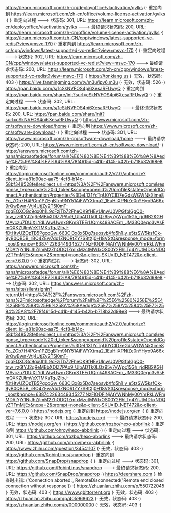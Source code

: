 https://learn.microsoft.com/zh-cn/deployoffice/vlactivation/gvlks (· 重定向到 https://learn.microsoft.com/zh-cn/office/volume-license-activation/gvlks ·)
(· 重定向过程 ---> 状态码: 301, URL: https://learn.microsoft.com/zh-cn/deployoffice/vlactivation/gvlks ---> 最终请求状态码: 200, URL: https://learn.microsoft.com/zh-cn/office/volume-license-activation/gvlks ·)
https://learn.microsoft.com/zh-CN/cpp/windows/latest-supported-vc-redist?view=msvc-170 (· 重定向到 https://learn.microsoft.com/zh-cn/cpp/windows/latest-supported-vc-redist?view=msvc-170 ·)
(· 重定向过程 ---> 状态码: 302, URL: https://learn.microsoft.com/zh-CN/cpp/windows/latest-supported-vc-redist?view=msvc-170 ---> 最终请求状态码: 200, URL: https://learn.microsoft.com/zh-cn/cpp/windows/latest-supported-vc-redist?view=msvc-170 ·)
https://tonkiang.us (· 无效，状态码: 403 ·)
https://live.fanmingming.com/tv/m3u/ipv6.m3u (· 无效，状态码: 526 ·)
https://pan.baidu.com/s/1cSkNVFOS4pi6XesaRFUwyQ (· 重定向到 https://pan.baidu.com/share/init?surl=cSkNVFOS4pi6XesaRFUwyQ ·)
(· 重定向过程 ---> 状态码: 302, URL: https://pan.baidu.com/s/1cSkNVFOS4pi6XesaRFUwyQ ---> 最终请求状态码: 200, URL: https://pan.baidu.com/share/init?surl=cSkNVFOS4pi6XesaRFUwyQ ·)
https://www.microsoft.com/zh-cn/software-download/home (· 重定向到 https://www.microsoft.com/zh-cn/software-download/ ·)
(· 重定向过程 ---> 状态码: 301, URL: https://www.microsoft.com/zh-cn/software-download/home ---> 最终请求状态码: 200, URL: https://www.microsoft.com/zh-cn/software-download/ ·)
https://answers.microsoft.com/zh-hans/microsoftedge/forum/all/%E6%80%8E%E4%B9%88%E6%8A%8Aedge%E7%9A%84%E7%94%A8/78f4615d-c41b-4145-b42b-b718b32d98e8 (· 重定向到 https://login.microsoftonline.com/common/oauth2/v2.0/authorize?client_id=a81d90ac-aa75-4cf8-b14c-58bf348528fe&redirect_uri=https%3A%2F%2Fanswers.microsoft.com&response_type=code%20id_token&scope=openid%20profile&state=OpenIdConnect.AuthenticationProperties%3DeL131YcTpU0YCID7eGdsWGWNkXime8Fo_ZGb7H4PGm1PZEgBTm9NY51AiFWYXtma2_1EuHiiXPNiZe0nYHyo9A66x9rQwBwn-Vtj4UtjZy2T5l0mT-zgqEQXOGc9qx0h1L9cFzjTb72FheOK9fHEyUInwU0VPGfbIGgQ0-tnw_rz6tYJ2qReMBbXDlZ7PAo9_UlbADTk0LQz95y7yWpc15Gh_rjdRB2KGHMAvczu7DUiXLYdLWwUwnxGKmSTEErUQmk49SACEm_JM33Q0ego3vAsFmQXKZUImVeXTMKsTqJZlbJ-fDtHtvUZOpTB5PgcoGw_663OI3x8x5Dg7seosvbXfd5h1_y_e5tzSW5ksfOk-9yB0QB5B_rBO4ZEw7dd1ZNORtZY7SBtXj0H18VStQ&response_mode=form_post&nonce=638742263449345277.NzFlODFiNjAtYWNhMy00YmRkLWFmMDAtYjY1NjJhZjlmM2ZhODQ1ZmIxMzctMWIxOS00Y2FhLTg4YjUtMDkxNDQyZTFmMjEx&nopa=2&prompt=none&x-client-SKU=ID_NET472&x-client-ver=7.6.0.0 ·)
(· 重定向过程 ---> 状态码: 302, URL: https://answers.microsoft.com/zh-hans/microsoftedge/forum/all/%E6%80%8E%E4%B9%88%E6%8A%8Aedge%E7%9A%84%E7%94%A8/78f4615d-c41b-4145-b42b-b718b32d98e8 ---> 状态码: 302, URL: https://answers.microsoft.com/zh-hans/site/silentsignin?returnUrl=https%3A%2F%2Fanswers.microsoft.com%2Fzh-hans%2Fmicrosoftedge%2Fforum%2Fall%2F%25E6%2580%258E%25E4%25B9%2588%25E6%258A%258Aedge%25E7%259A%2584%25E7%2594%25A8%2F78f4615d-c41b-4145-b42b-b718b32d98e8 ---> 最终请求状态码: 200, URL: https://login.microsoftonline.com/common/oauth2/v2.0/authorize?client_id=a81d90ac-aa75-4cf8-b14c-58bf348528fe&redirect_uri=https%3A%2F%2Fanswers.microsoft.com&response_type=code%20id_token&scope=openid%20profile&state=OpenIdConnect.AuthenticationProperties%3DeL131YcTpU0YCID7eGdsWGWNkXime8Fo_ZGb7H4PGm1PZEgBTm9NY51AiFWYXtma2_1EuHiiXPNiZe0nYHyo9A66x9rQwBwn-Vtj4UtjZy2T5l0mT-zgqEQXOGc9qx0h1L9cFzjTb72FheOK9fHEyUInwU0VPGfbIGgQ0-tnw_rz6tYJ2qReMBbXDlZ7PAo9_UlbADTk0LQz95y7yWpc15Gh_rjdRB2KGHMAvczu7DUiXLYdLWwUwnxGKmSTEErUQmk49SACEm_JM33Q0ego3vAsFmQXKZUImVeXTMKsTqJZlbJ-fDtHtvUZOpTB5PgcoGw_663OI3x8x5Dg7seosvbXfd5h1_y_e5tzSW5ksfOk-9yB0QB5B_rBO4ZEw7dd1ZNORtZY7SBtXj0H18VStQ&response_mode=form_post&nonce=638742263449345277.NzFlODFiNjAtYWNhMy00YmRkLWFmMDAtYjY1NjJhZjlmM2ZhODQ1ZmIxMzctMWIxOS00Y2FhLTg4YjUtMDkxNDQyZTFmMjEx&nopa=2&prompt=none&x-client-SKU=ID_NET472&x-client-ver=7.6.0.0 ·)
https://nodejs.org (· 重定向到 https://nodejs.org/en ·)
(· 重定向过程 ---> 状态码: 307, URL: https://nodejs.org/ ---> 最终请求状态码: 200, URL: https://nodejs.org/en ·)
https://github.com/rozbo/hexo-abbrlink (· 重定向到 https://github.com/ohroy/hexo-abbrlink ·)
(· 重定向过程 ---> 状态码: 301, URL: https://github.com/rozbo/hexo-abbrlink ---> 最终请求状态码: 200, URL: https://github.com/ohroy/hexo-abbrlink ·)
https://www.zhihu.com/question/34541107 (· 无效，状态码: 403 ·)
https://github.com/RobinLinus/snapdrop (· 重定向到 https://github.com/SnapDrop/snapdrop ·)
(· 重定向过程 ---> 状态码: 301, URL: https://github.com/RobinLinus/snapdrop ---> 最终请求状态码: 200, URL: https://github.com/SnapDrop/snapdrop ·)
https://deershare.com (· 检查时出错: ('Connection aborted.', RemoteDisconnected('Remote end closed connection without response')) ·)
https://zhuanlan.zhihu.com/p/550722045 (· 无效，状态码: 403 ·)
https://www.qbittorrent.org (· 无效，状态码: 403 ·)
https://zhuanlan.zhihu.com/p/405968623 (· 无效，状态码: 403 ·)
https://zhuanlan.zhihu.com/p/000000000 (· 无效，状态码: 403 ·)
